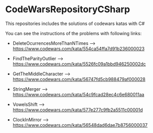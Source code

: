 # CodeWarsRepositoryCSharp
This repositories includes the solutions of codewars katas with C#

You can see the instructions of the problems with following links:

  * DeleteOcurrencesMoreThanNTimes --> https://www.codewars.com/kata/554ca54ffa7d91b236000023

  * FindTheParityOutlier --> https://www.codewars.com/kata/5526fc09a1bbd946250002dc
  
  * GetTheMiddleCharacter --> https://www.codewars.com/kata/56747fd5cb988479af000028
  
  * StringMerger --> https://www.codewars.com/kata/54c9fcad28ec4c6e680011aa
  
  * VowelsShift --> https://www.codewars.com/kata/577e277c9fb2a5511c00001d

  * ClockInMirror --> https://www.codewars.com/kata/56548dad6dae7b8756000037
